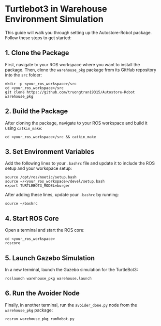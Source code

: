 # Turtlebot3 in Warehouse Environment Simulation
This guide will walk you through setting up the Autostore-Robot package. Follow these steps to get started:


## 1. Clone the Package
First, navigate to your ROS workspace where you want to install the package. Then, clone the `warehouse_pkg` package from its GitHub repository into the `src` folder:
```
mkdir -p <your_ros_workspace>/src
cd <your_ros_workspace>/src
git clone https://github.com/truongtran19315/Autostore-Robot warehouse_pkg
``` 


## 2. Build the Package
After cloning the package, navigate to your ROS workspace and build it using `catkin_make`:

```
cd <your_ros_workspace>/src && catkin_make
```
## 3. Set Environment Variables
Add the following lines to your `.bashrc` file and update it to include the ROS setup and your workspace setup:

```
source /opt/ros/noetic/setup.bash
source ~/<your_ros_workspace>/devel/setup.bash
export TURTLEBOT3_MODEL=burger
```
After adding these lines, update your `.bashrc` by running:

```
source ~/bashrc
```
## 4. Start ROS Core
Open a terminal and start the ROS core:

```
cd <your_ros_workspace>
roscore
```

## 5. Launch Gazebo Simulation
In a new terminal, launch the Gazebo simulation for the TurtleBot3:

```
roslaunch warehouse_pkg warehouse.launch
```

## 6. Run the Avoider Node
Finally, in another terminal, run the `avoider_done.py` node from the `warehouse_pkg` package:

```
rosrun warehouse_pkg runRobot.py
```

